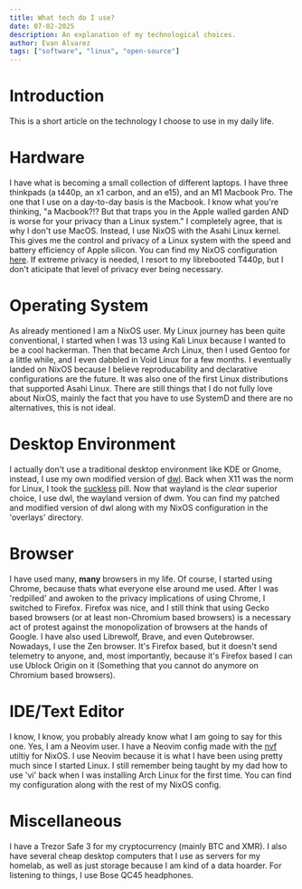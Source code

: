 ```yaml
---
title: What tech do I use?
date: 07-02-2025
description: An explanation of my technological choices.
author: Evan Alvarez
tags: ["software", "linux", "open-source"]
---
```


# Introduction
This is a short article on the technology I choose to use in my daily life.

# Hardware
I have what is becoming a small collection of different laptops. I have three thinkpads (a t440p, an x1 carbon, and an e15), and an M1 Macbook Pro.
The one that I use on a day-to-day basis is the Macbook. I know what you're thinking, "a Macbook?!? But that traps you in the Apple walled garden AND 
is worse for your privacy than a Linux system." I completely agree, that is why I don't use MacOS. Instead, I use NixOS with the Asahi Linux kernel.
This gives me the control and privacy of a Linux system with the speed and battery efficiency of Apple silicon. You can find my NixOS configuration
[here](https://github.com/sheikhevan/nix). If extreme privacy is needed, I resort to my librebooted T440p, but I don't aticipate that level of privacy ever being necessary.

# Operating System
As already mentioned I am a NixOS user. My Linux journey has been quite conventional, I started when I was 13 using Kali Linux because I wanted to be a cool
hackerman. Then that became Arch Linux, then I used Gentoo for a little while, and I even dabbled in Void Linux for a few months. I eventually landed on NixOS
because I believe reproducability and declarative configurations are the future. It was also one of the first Linux distributions that supported Asahi Linux.
There are still things that I do not fully love about NixOS, mainly the fact that you have to use SystemD and there are no alternatives, this is not ideal.

# Desktop Environment
I actually don't use a traditional desktop environment like KDE or Gnome, instead, I use my own modified version of [dwl](https://codeberg.org/dwl/dwl). Back when X11 was the norm for Linux,
I took the [suckless](https://suckless.org/) pill. Now that wayland is the *clear* superior choice, I use dwl, the wayland version of dwm. You can find my patched and modified version
of dwl along with my NixOS configuration in the 'overlays' directory.

# Browser
I have used many, **many** browsers in my life. Of course, I started using Chrome, because thats what everyone else around me used. After I was 'redpilled'
and awoken to the privacy implications of using Chrome, I switched to Firefox. Firefox was nice, and I still think that using Gecko based browsers (or at least
non-Chromium based browsers) is a necessary act of protest against the monopolization of browsers at the hands of Google. I have also used Librewolf, Brave,
and even Qutebrowser. Nowadays, I use the Zen browser. It's Firefox based, but it doesn't send telemetry to anyone, and, most importantly, because it's Firefox
based I can use Ublock Origin on it (Something that you cannot do anymore on Chromium based browsers).

# IDE/Text Editor
I know, I know, you probably already know what I am going to say for this one. Yes, I am a Neovim user. I have a Neovim config made with the [nvf](https://github.com/NotAShelf/nvf) utiltiy for NixOS.
I use Neovim because it is what I have been using pretty much since I started Linux. I still remember being taught by my dad how to use 'vi' back when I was installing
Arch Linux for the first time. You can find my configuration along with the rest of my NixOS config.

# Miscellaneous
I have a Trezor Safe 3 for my cryptocurrency (mainly BTC and XMR). I also have several cheap desktop computers that I use as servers for my homelab, as well as just storage
because I am kind of a data hoarder. For listening to things, I use Bose QC45 headphones.
